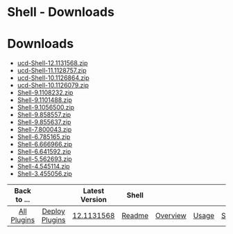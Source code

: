 
Shell - Downloads
=================

# Downloads

- [ucd-Shell-12.1131568.zip]()
- [ucd-Shell-11.1128757.zip](https://raw.githubusercontent.com/UrbanCode/IBM-UCD-PLUGINS/main/files/Shell/ucd-Shell-11.1128757.zip)
- [ucd-Shell-10.1126864.zip](https://raw.githubusercontent.com/UrbanCode/IBM-UCD-PLUGINS/main/files/Shell/ucd-Shell-10.1126864.zip)
- [ucd-Shell-10.1126079.zip](https://raw.githubusercontent.com/UrbanCode/IBM-UCD-PLUGINS/main/files/Shell/ucd-Shell-10.1126079.zip)
- [Shell-9.1108232.zip](https://raw.githubusercontent.com/UrbanCode/IBM-UCD-PLUGINS/main/files/Shell/Shell-9.1108232.zip)
- [Shell-9.1101488.zip](https://raw.githubusercontent.com/UrbanCode/IBM-UCD-PLUGINS/main/files/Shell/Shell-9.1101488.zip)
- [Shell-9.1056500.zip](https://raw.githubusercontent.com/UrbanCode/IBM-UCD-PLUGINS/main/files/Shell/Shell-9.1056500.zip)
- [Shell-9.858557.zip](https://raw.githubusercontent.com/UrbanCode/IBM-UCD-PLUGINS/main/files/Shell/Shell-9.858557.zip)
- [Shell-9.855637.zip](https://raw.githubusercontent.com/UrbanCode/IBM-UCD-PLUGINS/main/files/Shell/Shell-9.855637.zip)
- [Shell-7.800043.zip](https://raw.githubusercontent.com/UrbanCode/IBM-UCD-PLUGINS/main/files/Shell/Shell-7.800043.zip)
- [Shell-6.785165.zip](https://raw.githubusercontent.com/UrbanCode/IBM-UCD-PLUGINS/main/files/Shell/Shell-6.785165.zip)
- [Shell-6.666966.zip](https://raw.githubusercontent.com/UrbanCode/IBM-UCD-PLUGINS/main/files/Shell/Shell-6.666966.zip)
- [Shell-6.641592.zip](https://raw.githubusercontent.com/UrbanCode/IBM-UCD-PLUGINS/main/files/Shell/Shell-6.641592.zip)
- [Shell-5.562693.zip](https://raw.githubusercontent.com/UrbanCode/IBM-UCD-PLUGINS/main/files/Shell/Shell-5.562693.zip)
- [Shell-4.545114.zip](https://raw.githubusercontent.com/UrbanCode/IBM-UCD-PLUGINS/main/files/Shell/Shell-4.545114.zip)
- [Shell-3.455056.zip](https://raw.githubusercontent.com/UrbanCode/IBM-UCD-PLUGINS/main/files/Shell/Shell-3.455056.zip)

|Back to ...||Latest Version|Shell ||||
| :---: | :---: | :---: | :---: | :---: | :---: | :---: |
|[All Plugins](../../index.md)|[Deploy Plugins](../README.md)|[12.1131568]()|[Readme](README.md)|[Overview](overview.md)|[Usage](usage.md)|[Steps](steps.md)|
